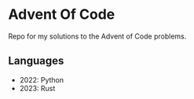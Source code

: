 # Advent Of Code
Repo for my solutions to the Advent of Code problems.

## Languages
- 2022: Python
- 2023: Rust
